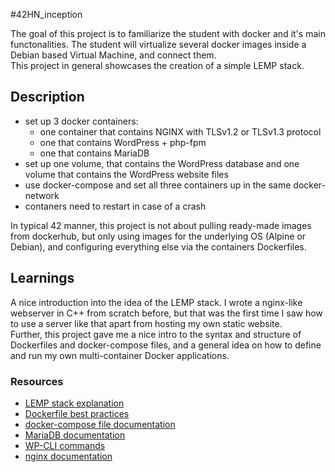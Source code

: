 #42HN_inception

The goal of this project is to familiarize the student with docker and it's main functonalities.
The student will virtualize several docker images inside a Debian based Virtual Machine, and connect them.  
This project in general showcases the creation of a simple LEMP stack.


## Description
 * set up 3 docker containers:
	* one container that contains NGINX with TLSv1.2 or TLSv1.3 protocol  
	* one that contains WordPress + php-fpm
	* one that contains MariaDB  
 * set up one volume, that contains the WordPress database and one volume that contains the WordPress website files  
 * use docker-compose and set all three containers up in the same docker-network      
 * contaners need to restart in case of a crash  

In typical 42 manner, this project is not about pulling ready-made images from dockerhub, but only using images for the underlying OS (Alpine or Debian), and configuring everything else via the containers Dockerfiles.  


## Learnings

A nice introduction into the idea of the LEMP stack. I wrote a nginx-like webserver in C++ from scratch before, but that was the first time I saw how to use a server like that apart from hosting my own static website.  
Further, this project gave me a nice intro to the syntax and structure of Dockerfiles and docker-compose files, and a general idea on how to define and run my own multi-container Docker applications.  

### Resources

* [LEMP stack explanation](https://www.digitalocean.com/community/tutorials/how-to-install-linux-nginx-mysql-php-lemp-stack-ubuntu-18-04)
* [Dockerfile best practices](https://docs.docker.com/develop/develop-images/dockerfile_best-practices/#run)
* [docker-compose file documentation](https://docs.docker.com/compose/compose-file/)
* [MariaDB documentation](https://mariadb.com/kb/en/documentation/)
* [WP-CLI commands](https://developer.wordpress.org/cli/commands/)
* [nginx documentation](http://nginx.org/en/docs/)
